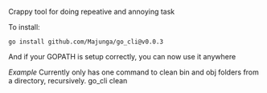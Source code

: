 Crappy tool for doing repeative and annoying task

To install:

```
go install github.com/Majunga/go_cli@v0.0.3
```


And if your GOPATH is setup correctly, you can now use it anywhere


*Example*
Currently only has one command to clean bin and obj folders from a directory, recursively. 
go_cli clean
